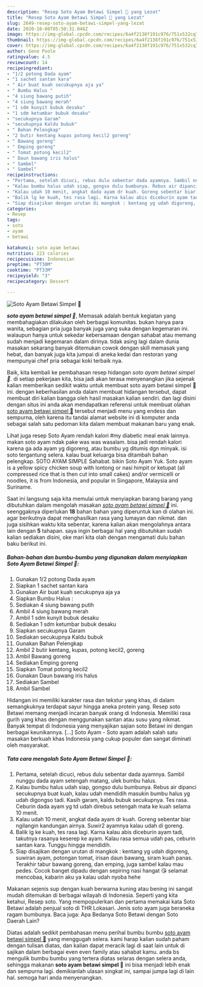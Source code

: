 ```yaml
---
description: "Resep Soto Ayam Betawi Simpel 🍲 yang Lezat"
title: "Resep Soto Ayam Betawi Simpel 🍲 yang Lezat"
slug: 2649-resep-soto-ayam-betawi-simpel-yang-lezat
date: 2020-10-08T05:50:31.046Z
image: https://img-global.cpcdn.com/recipes/6a4f2138f191c976/751x532cq70/soto-ayam-betawi-simpel-🍲-foto-resep-utama.jpg
thumbnail: https://img-global.cpcdn.com/recipes/6a4f2138f191c976/751x532cq70/soto-ayam-betawi-simpel-🍲-foto-resep-utama.jpg
cover: https://img-global.cpcdn.com/recipes/6a4f2138f191c976/751x532cq70/soto-ayam-betawi-simpel-🍲-foto-resep-utama.jpg
author: Gene Poole
ratingvalue: 4.5
reviewcount: 14
recipeingredient:
- "1/2 potong Dada ayam"
- "1 sachet santan kara"
- " Air buat kuah secukupnya aja ya"
- " Bumbu Halus "
- "4 siung bawang putih"
- "4 siung bawang merah"
- "1 sdm kunyit bubuk desaku"
- "1 sdm ketumbar bubuk desaku"
- "secukupnya Garam"
- "secukupnya Kaldu bubuk"
- " Bahan Pelengkap"
- "2 butir kentang kupas potong kecil2 goreng"
- " Bawang goreng"
- " Emping goreng"
- " Tomat potong kecil2"
- " Daun bawang iris halus"
- " Sambel"
- " Sambel"
recipeinstructions:
- "Pertama, setelah dicuci, rebus dulu sebentar dada ayamnya. Sambil nunggu dada ayam setengah matang, ulek bumbu halus."
- "Kalau bumbu halus udah siap, gongso dulu bumbunya. Rebus air dipanci secukupnya buat kuah, kalau udah mendidih masukin bumbu halus yg udah digongso tadi. Kasih garam, kaldu bubuk secukupnya. Tes rasa. Ceburin dada ayam yg td udah direbus setengah mata ke kuah selama 10 menit."
- "Kalau udah 10 menit, angkat dada ayam dr kuah. Goreng sebentar biar ngilangin kandungan airnya. Suwir2 ayamnya kalau udah di goreng."
- "Balik lg ke kuah, tes rasa lagi. Karna kalau abis diceburin ayam tadi, takutnya rasanya keserep ke ayam. Kalau rasa semua udah pas, ceburin santan kara. Tunggu hingga mendidih."
- "Siap disajikan dengan urutan di mangkok : kentang yg udah digoreng, suwiran ayam, potongan tomat, irisan daun bawang, siram kuah panas. Terakhir tabur bawang goreng, dan emping, juga sambel kalau mau pedes. Cocok banget dipadu dengan sepiring nasi hangat 😘 selamat mencobaa, kabarin aku ya kalau udah nyoba hehe"
categories:
- Resep
tags:
- soto
- ayam
- betawi

katakunci: soto ayam betawi 
nutrition: 223 calories
recipecuisine: Indonesian
preptime: "PT30M"
cooktime: "PT33M"
recipeyield: "3"
recipecategory: Dessert

---
```



![Soto Ayam Betawi Simpel 🍲](https://img-global.cpcdn.com/recipes/6a4f2138f191c976/751x532cq70/soto-ayam-betawi-simpel-🍲-foto-resep-utama.jpg)

<b><i>soto ayam betawi simpel 🍲</i></b>, Memasak adalah bentuk kegiatan yang membahagiakan dilakukan oleh berbagai komunitas. bukan hanya para wanita, sebagian pria juga banyak juga yang suka dengan kegemaran ini. walaupun hanya untuk sekedar kebersamaan dengan sahabat atau memang sudah menjadi kegemaran dalam dirinya. tidak asing lagi dalam dunia masakan sekarang banyak ditemukan cowok dengan skill memasak yang hebat, dan banyak juga kita jumpai di aneka kedai dan restoran yang mempunyai chef pria sebagai koki terbaik nya.

Baik, kita kembali ke pembahasan resep hidangan <i>soto ayam betawi simpel 🍲</i>. di setiap pekerjaan kita, bisa jadi akan terasa menyenangkan jika sejenak kalian memberikan sedikit waktu untuk membuat soto ayam betawi simpel 🍲 ini. dengan keberhasilan anda dalam membuat hidangan tersebut, dapat membuat diri kalian bangga oleh hasil masakan kalian sendiri. dan lagi disini dengan situs ini anda akan mendapatkan referensi untuk membuat olahan <u>soto ayam betawi simpel 🍲</u> tersebut menjadi menu yang endess dan sempurna, oleh karena itu tandai alamat website ini di komputer anda sebagai salah satu pedoman kita dalam membuat makanan baru yang enak.

Lihat juga resep Soto Ayam rendah kalori #my diabetic meal enak lainnya. makan soto ayam ndak pake was was wasalam. bisa jadi rendah kalori karena ga ada ayam yg digoreng, atau bumbu yg ditumis dgn minyak. isi soto tergantung selera. kalau buat keluarga bisa ditambah bahan pelengkap. SOTO AYAM SIMPLE Sahabat. bikin Soto Ayam Yuk. Soto ayam is a yellow spicy chicken soup with lontong or nasi himpit or ketupat (all compressed rice that is then cut into small cakes) and/or vermicelli or noodles, it is from Indonesia, and popular in Singapore, Malaysia and Suriname.


Saat ini langsung saja kita memulai untuk menyiapkan barang barang yang dibutuhkan dalam mengolah masakan <u><i>soto ayam betawi simpel 🍲</i></u> ini. seenggaknya diperlukan <b>18</b> bahan bahan yang diperuntuk kan di olahan ini. agar berikutnya dapat menghasilkan rasa yang lumayan dan nikmat. dan juga sisihkan waktu kita sebentar, karena kalian akan mengolahnya antara lain dengan <b>5</b> tahapan. saya ingin berbagai hal yang dibutuhkan sudah kalian sediakan disini, oke mari kita olah dengan mengamati dulu bahan baku berikut ini.

<!--inarticleads1-->

##### Bahan-bahan dan bumbu-bumbu yang digunakan dalam menyiapkan Soto Ayam Betawi Simpel 🍲:

1. Gunakan 1/2 potong Dada ayam
1. Siapkan 1 sachet santan kara
1. Gunakan  Air buat kuah secukupnya aja ya
1. Siapkan  Bumbu Halus :
1. Sediakan 4 siung bawang putih
1. Ambil 4 siung bawang merah
1. Ambil 1 sdm kunyit bubuk desaku
1. Sediakan 1 sdm ketumbar bubuk desaku
1. Siapkan secukupnya Garam
1. Sediakan secukupnya Kaldu bubuk
1. Gunakan  Bahan Pelengkap
1. Ambil 2 butir kentang, kupas, potong kecil2, goreng
1. Ambil  Bawang goreng
1. Sediakan  Emping goreng
1. Siapkan  Tomat potong kecil2
1. Gunakan  Daun bawang iris halus
1. Sediakan  Sambel
1. Ambil  Sambel


Hidangan ini memiliki karakter rasa dan tekstur yang khas, di dalam semangkuknya terdapat sayur hingga aneka protein yang. Resep soto Betawi memang menjadi incaran banyak orang di Indonesia. Memiliki rasa gurih yang khas dengan menggunakan santan atau susu yang nikmat. Banyak tempat di Indonesia yang menyajikan sajian soto Betawi ini dengan berbagai keunikannya. […] Soto Ayam - Soto ayam adalah salah satu masakan berkuah khas Indonesia yang cukup populer dan sangat diminati oleh masyarakat. 

<!--inarticleads2-->

##### Tata cara mengolah Soto Ayam Betawi Simpel 🍲:

1. Pertama, setelah dicuci, rebus dulu sebentar dada ayamnya. Sambil nunggu dada ayam setengah matang, ulek bumbu halus.
1. Kalau bumbu halus udah siap, gongso dulu bumbunya. Rebus air dipanci secukupnya buat kuah, kalau udah mendidih masukin bumbu halus yg udah digongso tadi. Kasih garam, kaldu bubuk secukupnya. Tes rasa. Ceburin dada ayam yg td udah direbus setengah mata ke kuah selama 10 menit.
1. Kalau udah 10 menit, angkat dada ayam dr kuah. Goreng sebentar biar ngilangin kandungan airnya. Suwir2 ayamnya kalau udah di goreng.
1. Balik lg ke kuah, tes rasa lagi. Karna kalau abis diceburin ayam tadi, takutnya rasanya keserep ke ayam. Kalau rasa semua udah pas, ceburin santan kara. Tunggu hingga mendidih.
1. Siap disajikan dengan urutan di mangkok : kentang yg udah digoreng, suwiran ayam, potongan tomat, irisan daun bawang, siram kuah panas. Terakhir tabur bawang goreng, dan emping, juga sambel kalau mau pedes. Cocok banget dipadu dengan sepiring nasi hangat 😘 selamat mencobaa, kabarin aku ya kalau udah nyoba hehe


Makanan sejenis sup dengan kuah berwarna kuning atau bening ini sangat mudah ditemukan di berbagai wilayah di Indonesia. Seperti yang kita ketahui, Resep soto. Yang mempopulerkan dan pertama memakai kata Soto Betawi adalah penjual soto di THR Lokasari. Jenis soto ayam juga beraneka ragam bumbunya. Baca juga: Apa Bedanya Soto Betawi dengan Soto Daerah Lain? 

Diatas adalah sedikit pembahasan menu perihal bumbu bumbu <u>soto ayam betawi simpel 🍲</u> yang menggugah selera. kami harap kalian sudah paham dengan tulisan diatas, dan kalian dapat meracik lagi di saat lain untuk di sajikan dalam berbagai even even family atau sahabat kamu. anda bs mengulik bumbu bumbu yang tertera diatas selaras dengan selera anda, sehingga makanan <b>soto ayam betawi simpel 🍲</b> ini bisa menjadi lebih enak dan sempurna lagi. demikianlah ulasan singkat ini, sampai jumpa lagi di lain hal. semoga hari anda menyenangkan.
